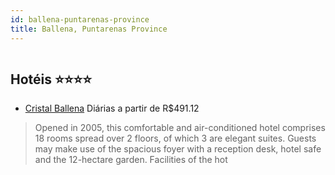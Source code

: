 ```yaml
---
id: ballena-puntarenas-province
title: Ballena, Puntarenas Province
---
```


<center><img src="http://www.hotelresb2b.com/images/hoteles/685863_foto_1.jpg" alt="" /></center>


## Hotéis ⭐️⭐️⭐️⭐️

-    [Cristal Ballena](https://www.hurb.com/aud/https://www.hurb.com/hoteis/ballena/cristal-ballena-JNP-JP082519?cmp=18055) Diárias a partir de R$491.12
   > Opened in 2005, this comfortable and air-conditioned hotel comprises 18 rooms spread over 2 floors, of which 3 are elegant suites. Guests may make use of the spacious foyer with a reception desk, hotel safe and the 12-hectare garden. Facilities of the hot
